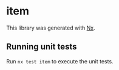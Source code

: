 # item

This library was generated with [Nx](https://nx.dev).

## Running unit tests

Run `nx test item` to execute the unit tests.
